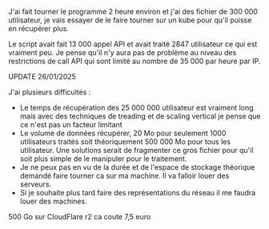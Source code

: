 J'ai fait tourner le programme 2 heure environ et j'ai des fichier de 300 000 utilisateur, je vais essayer de le faire tourner sur un kube pour qu'il puisse en récupérer plus.

Le script avait fait 13 000 appel API et avait traité 2847 utilisateur ce qui est vraiment peu.
Je pense qu'il n'y aura pas de problème au niveau des restrictions de call API qui sont limité au nombre de 35 000 par heure par IP.


UPDATE 26/01/2025

J'ai plusieurs difficultés :
- Le temps de récupération des 25 000 000 utilisateur est vraiment long mais avec des techniques de treading et de scaling vertical je pense que ce n'est pas un facteur limitant
- Le volume de données récupérer, 20 Mo pour seulement 1000 utilisateurs traités soit théoriquement 500 000 Mo pour tous les utilisateur. Une solutions serait de fragmenter ce gros fichier pour qu'il soit plus simple de le manipuler pour le traitement.
- Je ne peux pas en vu de la durée et de l'espace de stockage théorique demandé faire tourner ca sur ma machine. Il va falloir louer des serveurs.
- Si je souhaite plus tard faire des représentations du réseau il me faudra louer des machines.

500 Go sur CloudFlare r2 ca coute 7,5 euro



